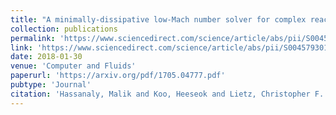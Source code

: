 ```yaml
---
title: "A minimally-dissipative low-Mach number solver for complex reacting flows in OpenFOAM"
collection: publications
permalink: 'https://www.sciencedirect.com/science/article/abs/pii/S0045793017304280'
link: 'https://www.sciencedirect.com/science/article/abs/pii/S0045793017304280'
date: 2018-01-30
venue: 'Computer and Fluids'
paperurl: 'https://arxiv.org/pdf/1705.04777.pdf'
pubtype: 'Journal'
citation: 'Hassanaly, Malik and Koo, Heeseok and Lietz, Christopher F. and Chong, Shao Teng and Raman, Venkat (2018). &quot; A minimally-dissipative low-Mach number solver for complex reacting flows in OpenFOAM.&quot; <i>Computer and Fluids</i>. 162, 11-25.'
---
```

